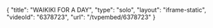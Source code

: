 {
    "title": "WAIKIKI FOR A DAY",
    "type": "solo",
    "layout": "iframe-static",
    "videoId": "6378723",
    "url": "\/tvpembed\/6378723"
}